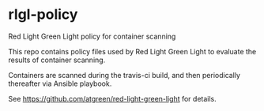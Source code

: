 # rlgl-policy
Red Light Green Light policy for container scanning

This repo contains policy files used by Red Light Green Light to
evaluate the results of container scanning.

Containers are scanned during the travis-ci build, and then
periodically thereafter via Ansible playbook.

See https://github.com/atgreen/red-light-green-light for details.

